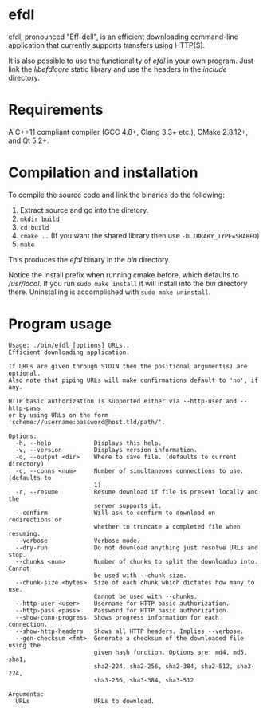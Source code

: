 efdl
====

efdl, pronounced "Eff-dell", is an efficient downloading command-line
application that currently supports transfers using HTTP(S).

It is also possible to use the functionality of *efdl* in your own
program. Just link the *libefdlcore* static library and use the
headers in the *include* directory.

Requirements
============

A C++11 compliant compiler (GCC 4.8+, Clang 3.3+ etc.), CMake 2.8.12+,
and Qt 5.2+.

Compilation and installation
===========

To compile the source code and link the binaries do the following:

1. Extract source and go into the diretory.
2. `mkdir build`
3. `cd build`
4. `cmake ..` (If you want the shared library then use `-DLIBRARY_TYPE=SHARED`)
5. `make`

This produces the *efdl* binary in the *bin* directory.

Notice the install prefix when running cmake before, which defaults to
*/usr/local*. If you run `sudo make install` it will install into the
*bin* directory there. Uninstalling is accomplished with `sudo make
uninstall`.

Program usage
====
```
Usage: ./bin/efdl [options] URLs..
Efficient downloading application.

If URLs are given through STDIN then the positional argument(s) are optional.
Also note that piping URLs will make confirmations default to 'no', if any.

HTTP basic authorization is supported either via --http-user and --http-pass
or by using URLs on the form 'scheme://username:password@host.tld/path/'.

Options:
  -h, --help            Displays this help.
  -v, --version         Displays version information.
  -o, --output <dir>    Where to save file. (defaults to current directory)
  -c, --conns <num>     Number of simultaneous connections to use. (defaults to
                        1)
  -r, --resume          Resume download if file is present locally and the
                        server supports it.
  --confirm             Will ask to confirm to download on redirections or
                        whether to truncate a completed file when resuming.
  --verbose             Verbose mode.
  --dry-run             Do not download anything just resolve URLs and stop.
  --chunks <num>        Number of chunks to split the downloadup into. Cannot
                        be used with --chunk-size.
  --chunk-size <bytes>  Size of each chunk which dictates how many to use.
                        Cannot be used with --chunks.
  --http-user <user>    Username for HTTP basic authorization.
  --http-pass <pass>    Password for HTTP basic authorization.
  --show-conn-progress  Shows progress information for each connection.
  --show-http-headers   Shows all HTTP headers. Implies --verbose.
  --gen-checksum <fmt>  Generate a checksum of the downloaded file using the
                        given hash function. Options are: md4, md5, sha1,
                        sha2-224, sha2-256, sha2-384, sha2-512, sha3-224,
                        sha3-256, sha3-384, sha3-512

Arguments:
  URLs                  URLs to download.
```
